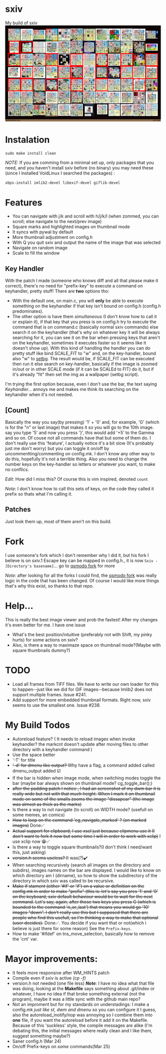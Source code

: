 # sxiv
My build of sxiv
![Image](sxiv.png "sxiv")

# Instalation
```
sudo make install clean
```

_NOTE:_ If you are comming from a minimal set up, only packages that you need, and you haven't install sxiv before (no binary) you may need these (since I installed VoidLinux I searched the packages) :
```
xbps-install imlib2-devel libexif-devel giflib-devel
```

# Features

* You can navigate with j/k and scroll with h/j/k/l (when zommed, you can scroll; else navigate to the next/prev image)
* Square marks and highlighted images on thumbnail mode
* It syncs with pywal by default
* More thumbnail adjustment on config.h
* With Q you quit sxiv and output the name of the image that was selected
* Navigate on random image
* Scale to fill the window

## Key Handler
With the patch I made (someone who knows diff and all that please make it correct), there's no need for "prefix-key" to execute a command on keyhandler, pretty stuff!
There are **two** options tho:
* With the default one, on main.c, you will **only** be able to execute something on the keyhandler if that key isn't bound on config.h (config.h predominates).
* The other option is have them _simultaneous_ (I don't know how to call it or explain it), if that key that you press is on config.h try to execute the command that is on command.c (basically normal sxiv commands) else search it on the keyhandler (that's why on whatever key it will be always searching for it, you can see it on the bar when pressing keys that aren't on the keyhandler, sometimes it executes faster so it seems like it doesn't show up). With this kind of handling the handler you can do pretty stuff like bind SCALE_FIT to "w" and, on the key-handler, bound also "w" to [setbg](https://github.com/explosion-mental/scripts/blob/main/setbg). The result would be, if SCALE_FIT can be executed then run it else search on key-handler, basically if the image is zoomed in/out or in other SCALE mode (if it can be SCALEd to FIT) do it, but if it's already "fit" then set the img as a wallpaper (setbg script).

I'm trying the first option because, even I don't use the bar, the text saying _Keyhandler..._ annoys me and makes me think its searching on the keyhandler when it's not needed.

## [Count]
Basically the way you say(by pressing) '1' + '0' and, for example, 'G' (which is for the "n" or last image) that makes it so you will go to the 10th image. say you type '5' and now you press '}', this would add '+5' to the Gamma and so on. Of couse not all commands have that but some of them do. I don't really use this 'feature', I actually notice it's a bit slow (It's probably just me don't worry) but you can toggle it on/off by uncommentting/commenting on config.mk. I don't know any other way to do this, hopefully it's not a terrible thing. Also you need to change the number keys on the key-handler so letters or whatever you want, to make no conflics.

_Edit:_ How did I miss this? Of course this is vim inspired, denoted `count`

_Note:_ I don't know how to call this sets of keys, on the code they called it prefix so thats what I'm calling it.

## Patches
Just look them up, most of them aren't on this build.

# Fork
I use someone's fork which I don't remember why I did it, but his fork I believe is on sxiv.1
Escape key can be mapped in config.h., it is now `Sxiv - [Directory's basename]`... go to [qsmodo fork](https://github.com/qsmodo/sxiv/commits/master) for more

_Note:_ after looking for all the forks I could find, the [qsmodo fork](https://github.com/qsmodo/sxiv/commits/master) was really logic in the code that has been changed. Of course I would like more things that's why this exist, so thanks to that repo.

# Help...
This is really the best image viewer and prob the fastest! After my changes it's even better for me. I have one issue
- What's the best position/intuitive (preferably not with Shift, my pinky hurts) for some actions on sxiv?
- Also, is there a way to maximaze space on thumbnail mode?(Maybe with square thumbnails dummy?)

# TODO
- Load all frames from TIFF files. We have to write our own loader for this to
  happen--just like we did for GIF images--because Imlib2 does not support
  multiple frames. Issue #241.
- Add support for more embedded thumbnail formats. Right now, sxiv seems to use
  the smallest one. Issue #238.

# My Build Todos

- Autoreload feature? ( It needs to reload images when invoke keyhandler? the markcnt doesn't update after moving files to other directory with a keyhandler command )
- Use the space better
- '-T' for title
- <s> '-d' for dmenu like output? </s> Why have a flag, a command added called dmenu_output added ☑️
- If the bar is hidden when image mode, when switching modes toggle the bar (maybe bar always shown on thumbnail mode? 	cg_toggle_bar();)
- <s>after the padding patch I notice , I had an screenshot of my dwm bar it is really wide but not with that much height. When I mark it on thumbnail mode on some of the smalls zooms the image "dissapear" (the image was almost as thick as the marks)</s>
- Is there a way to not navigate (to scroll) on WIDTH mode? (usefull on some memes, an comics)
- <s>How to loop on the command 'cg_navigate_marked' ? (on marked images)</s> Done✅
- <s>Actual support for clipboard, I use xsel just because clipmenu use it (I don't want to fork it now but some time I will in order to work with xclip)</s> I use xclip now 😁✅
- Is there a way to toggle square thumbnails?(I don't think I need/want this, just asking)
- <s> version.h seems useless? </s> It was(?)✔️
- When searching recursively (search all images on the directory and subdirs), images names on the bar are displayed. I would like to know on which directory am I (dirname), so how to show the subdirectory of the directory in which sxiv was called to be recursive.
- <s>Make if stament (either '#if' or 'if') on a value or definition on the config.mk in order to make "prefix" (this is: let's say you pres '1' and '0' on the keyboard, sxiv default behaviour would be to wait for the next command. Let's say, again, after those two keys you press G (which is bounded to the command 'n_or_last') that means you would go '10' images "down". I don't really use this but I supposed that there are people who find this usefull, so I'm thinking a way to make that optional (user decides).</s> Done✅. You decide if you want that or not(which i believe is just there for some reason) See the `Prefix-keys`.
- How to make '#ifdef' on tns_move_selection, basically how to remove the 'cnt' var.

# Mayor improvements:
- It feels more responsive after WM_HINTS patch
- Compile even if sxiv is active _(cp -f)_
- version.h not needed (one file less) _**Note**_: I have no idea what that file was doing, looking at the **Makefile** says something about .git/index or whatever, I have no idea if that broke something external (not the program), maybe it was a little sync with the github main repo?
- Not an improment but for my standards on understadings: I make a config.mk _just like st, dwm and dmenu_ so you can configure it I guess, also the autoreload_inotify/nop was annoying so I combine them into **one** file, if you want the autoreload before it add it on the Makefile. Because of this 'suckless' style, the compile messages are alike (I'm debating this, the initial messages where really clean and I like them, suggest something maybe?)
- Saner config.h (Mar 24)
- On/off Prefix-keys on *some* commands(Mar 25)
